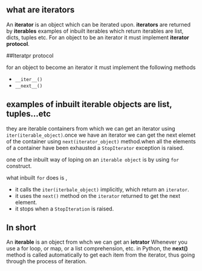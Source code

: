 ## what are iterators

An **iterator** is an object which can be iterated upon. **iterators** are returned by **iterables** examples of inbuilt iterables which return iterables are list, dicts, tuples etc.
For an object to be an iterator it must implement **iterator protocol**.

##Iteratpr protocol

for an object to become an iterator it must implement the following methods
* `__iter__()`
* `__next__()`


## examples of inbuilt iterable objects are list, tuples...etc

they are iterable containers from which we can get an iterator using `iter(iterable_object)`.once we have an iterator we can get the next elemet of the container using `next(iterator_object)` method.when all the elements of a container have been exhausted a `StopIterator` exception is raised.

one of the inbuilt way of loping on an `iterable object` is by using `for` construct.

what inbuilt `for` does is , 
* it calls the `iter(iterbale_object)` implicitly, which return an `iterator`.
* it uses the `next()` method on the `iterator` returned to get the next element.
* it stops when a `StopIteration` is raised.

## In short 

An **iterable** is an object from whch we can get an **ietrator**
Whenever you use a for loop, or map, or a list comprehension, etc. in Python, the **next()** method is called automatically to get each item from the iterator, thus going through the process of iteration.




